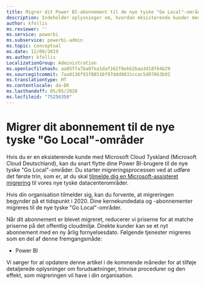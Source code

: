 ```yaml
---
title: Migrer dit Power BI-abonnement til de nye tyske "Go Local"-områder
description: Indeholder oplysninger om, hvordan eksisterende kunder med Microsoft Cloud Tyskland (Microsoft Cloud Deutschland) kan migrere deres Power BI-brugere til de nye tyske "Go Local"-områder.
author: kfollis
ms.reviewer: ''
ms.service: powerbi
ms.subservice: powerbi-admin
ms.topic: conceptual
ms.date: 12/09/2019
ms.author: kfollis
LocalizationGroup: Administration
ms.openlocfilehash: aa05ffa7ba07ea1daf162f8ebb2baa3d18f64b29
ms.sourcegitcommit: 7aa0136f93f88516f97ddd8031ccac5d07863b92
ms.translationtype: HT
ms.contentlocale: da-DK
ms.lasthandoff: 05/05/2020
ms.locfileid: "75256350"
---
```

# <a name="migrate-your-subscription-to-the-new-go-local-german-regions"></a>Migrer dit abonnement til de nye tyske "Go Local"-områder

Hvis du er en eksisterende kunde med Microsoft Cloud Tyskland (Microsoft Cloud Deutschland), kan du snart flytte dine Power BI-brugere til de nye tyske "Go Local"-områder. Du starter migreringsprocessen ved at udføre det første trin, som er, at du skal [tilmelde dig en Microsoft-assisteret migrering](https://aka.ms/office365germanymoveoptin) til vores nye tyske datacenterområder.

Hvis din organisation tilmelder sig, kan du forvente, at migreringen begynder på et tidspunkt i 2020. Dine kernekundedata og -abonnementer migreres til de nye tyske "Go Local"-områder.

Når dit abonnement er blevet migreret, reducerer vi priserne for at matche priserne på det offentlig cloudmiljø. Direkte kunder kan se et nyt abonnement med en ny årlig fornyelsesdato. Følgende tjenester migreres som en del af denne fremgangsmåde:

* Power BI

Vi sørger for at opdatere denne artikel i de kommende måneder for at tilføje detaljerede oplysninger om forudsætninger, trinvise procedurer og den effekt, som migreringen vil have i din organisation.
